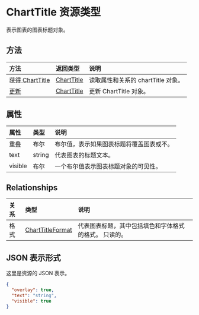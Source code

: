 # <a name="charttitle-resource-type"></a>ChartTitle 资源类型

表示图表的图表标题对象。


## <a name="methods"></a>方法

| 方法           | 返回类型    |说明|
|:---------------|:--------|:----------|
|[获得 ChartTitle](../api/charttitle_get.md) | [ChartTitle](charttitle.md) |读取属性和关系的 chartTitle 对象。|
|[更新](../api/charttitle_update.md) | [ChartTitle](charttitle.md)    |更新 ChartTitle 对象。 |

## <a name="properties"></a>属性
| 属性     | 类型   |说明|
|:---------------|:--------|:----------|
|重叠|布尔|布尔值，表示如果图表标题将覆盖图表或不。|
|text|string|代表图表的标题文本。|
|visible|布尔|一个布尔值表示图表标题对象的可见性。|

## <a name="relationships"></a>Relationships
| 关系 | 类型   |说明|
|:---------------|:--------|:----------|
|格式|[ChartTitleFormat](charttitleformat.md)|代表图表标题，其中包括填色和字体格式的格式。 只读的。|

## <a name="json-representation"></a>JSON 表示形式

这里是资源的 JSON 表示。

<!-- {
  "blockType": "resource",
  "optionalProperties": [

  ],
  "@odata.type": "microsoft.graph.chartTitle"
}-->

```json
{
  "overlay": true,
  "text": "string",
  "visible": true
}

```

<!-- uuid: 8fcb5dbc-d5aa-4681-8e31-b001d5168d79
2015-10-25 14:57:30 UTC -->
<!-- {
  "type": "#page.annotation",
  "description": "ChartTitle resource",
  "keywords": "",
  "section": "documentation",
  "tocPath": ""
}-->